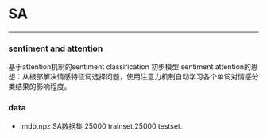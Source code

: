 # SA
---
### sentiment and attention
基于attention机制的sentiment classification 初步模型
sentiment attention的思想：从根部解决情感特征词选择问题，使用注意力机制自动学习各个单词对情感分类结果的影响程度。
### data
* imdb.npz SA数据集 25000 trainset,25000 testset.
